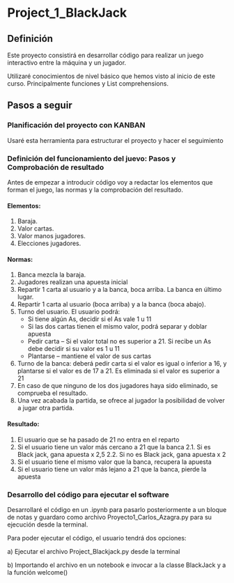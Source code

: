 # Project_1_BlackJack

## Definición

Este proyecto consistirá en desarrollar código para realizar un juego interactivo entre la máquina y un jugador.

Utilizaré conocimientos de nivel básico que hemos visto al inicio de este curso. Principalmente funciones y List comprehensions.

## Pasos a seguir
### Planificación del proyecto con KANBAN

Usaré esta herramienta para estructurar el proyecto y hacer el seguimiento

### Definición del funcionamiento del juevo: Pasos y Comprobación de resultado

Antes de empezar a introducir código voy a redactar los elementos que forman el juego, las normas y la comprobación del resultado.

#### Elementos:
1. Baraja.
2. Valor cartas.
3. Valor manos jugadores.
4. Elecciones jugadores.


#### Normas:
1. Banca mezcla la baraja.
2. Jugadores realizan una apuesta inicial
3. Repartir 1 carta al usuario y a la banca, boca arriba. La banca en último lugar.
4. Repartir 1 carta al usuario (boca arriba) y a la banca (boca abajo).
5. Turno del usuario. El usuario podrá:
	- Si tiene algún As, decidir si el As vale 1 u 11
	- Si las dos cartas tienen el mismo valor, podrá separar y doblar apuesta
	- Pedir carta – Si  el valor total no es superior a 21. Si recibe un As debe decidir si su valor es 1 u 11
	- Plantarse – mantiene el valor de sus cartas
6. Turno de la banca: deberá pedir carta si el valor es igual o inferior a 16, y plantarse si el valor es de 17 a 21. Es eliminada si el valor es superior a 21
7. En caso de que ninguno de los dos jugadores haya sido eliminado, se comprueba el resultado.
8. Una vez acabada la partida, se ofrece al jugador la posibilidad de volver a jugar otra partida.


#### Resultado:
1. El usuario que se ha pasado de 21 no entra en el reparto 
2. Si el usuario tiene un valor más cercano a 21 que la banca
	2.1. Si es Black jack, gana apuesta x 2,5 
	2.2. Si no es Black jack, gana apuesta x 2
3. Si el usuario tiene el mismo valor que la banca, recupera la apuesta
4. Si el usuario tiene un valor más lejano a 21 que la banca, pierde la apuesta


### Desarrollo del código para ejecutar el software

Desarrollaré el código en un .ipynb para pasarlo posteriormente a un bloque de notas y guardaro como archivo Proyecto1_Carlos_Azagra.py para su ejecución desde la terminal.

Para poder ejecutar el código, el usuario tendrá dos opciones:

a) Ejecutar el archivo Project_Blackjack.py desde la terminal

b) Importando el archivo en un notebook e invocar a la classe BlackJack y a la función welcome()
